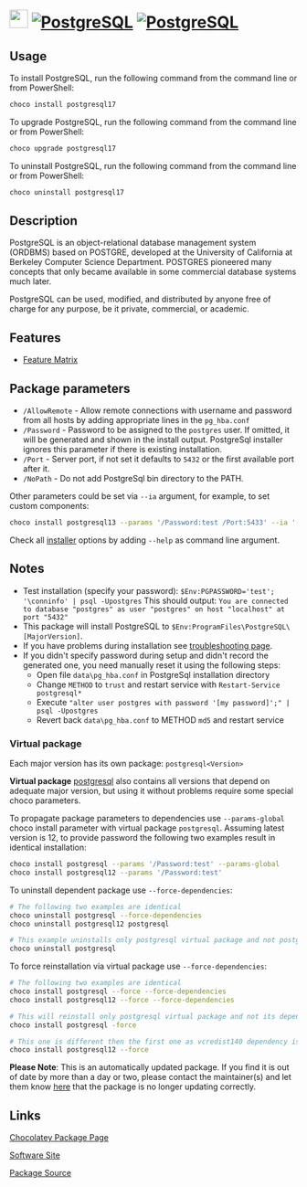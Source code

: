 ﻿# <img src="https://cdn.jsdelivr.net/gh/mkevenaar/chocolatey-packages@146ea9a4b2fdab35e5de69a738307afe89969e9b/icons/postgresql.png" width="32" height="32"/> [![PostgreSQL](https://img.shields.io/chocolatey/v/postgresql17.svg?label=PostgreSQL)](https://community.chocolatey.org/packages/postgresql17) [![PostgreSQL](https://img.shields.io/chocolatey/dt/postgresql17.svg)](https://community.chocolatey.org/packages/postgresql17)

## Usage

To install PostgreSQL, run the following command from the command line or from PowerShell:

```powershell
choco install postgresql17
```

To upgrade PostgreSQL, run the following command from the command line or from PowerShell:

```powershell
choco upgrade postgresql17
```

To uninstall PostgreSQL, run the following command from the command line or from PowerShell:

```powershell
choco uninstall postgresql17
```

## Description

PostgreSQL is an object-relational database management system (ORDBMS) based on POSTGRE, developed at the University of California at Berkeley Computer Science Department. POSTGRES pioneered many concepts that only became available in some commercial database systems much later.

PostgreSQL can be used, modified, and distributed by anyone free of charge for any purpose, be it private, commercial, or academic.

## Features

- [Feature Matrix](https://www.postgresql.org/about/featurematrix)

## Package parameters

- `/AllowRemote` - Allow remote connections with username and password from all hosts by adding appropriate lines in the `pg_hba.conf`
- `/Password` - Password to be assigned to the `postgres` user. If omitted, it will be generated and shown in the install output. PostgreSql installer ignores this parameter if there is existing installation.
- `/Port` - Server port, if not set it defaults to `5432` or the first available port after it.
- `/NoPath` - Do not add PostgreSql bin directory to the PATH.

Other parameters could be set via `--ia` argument, for example, to set custom components:

```sh
choco install postgresql13 --params '/Password:test /Port:5433' --ia '--enable-components server,commandlinetools'
```

Check all [installer](https://www.enterprisedb.com/downloads/postgres-postgresql-downloads) options by adding `--help` as command line argument.

## Notes

- Test installation (specify your password):
`$Env:PGPASSWORD='test'; '\conninfo' | psql -Upostgres`
This should output:
`You are connected to database "postgres" as user "postgres" on host "localhost" at port "5432"`
- This package will install PostgreSQL to `$Env:ProgramFiles\PostgreSQL\[MajorVersion]`.
- If you have problems during installation see [troubleshooting page](https://wiki.postgresql.org/wiki/Troubleshooting_Installation).
- If you didn't specify password during setup and didn't record the generated one, you need manually reset it using the following steps:
    - Open file `data\pg_hba.conf` in PostgreSql installation directory
    - Change `METHOD` to `trust` and restart service with `Restart-Service postgresql*`
    - Execute `"alter user postgres with password '[my password]';" | psql -Upostgres`
    - Revert back `data\pg_hba.conf` to METHOD `md5` and restart service

### Virtual package

Each major version has its own package: `postgresql<Version>`

**Virtual package** [postgresql](https://community.chocolatey.org/packages/postgresql) also contains all versions that depend on adequate major version, but using it without problems require some special choco parameters.

To propagate package parameters to dependencies use `--params-global` choco install parameter with virtual package `postgresql`. Assuming latest version is 12, to provide password the following two examples result in identical installation:

```sh
choco install postgresql --params '/Password:test' --params-global
choco install postgresql12 --params '/Password:test'
```

To uninstall dependent package use `--force-dependencies`:

```sh
# The following two examples are identical
choco uninstall postgresql --force-dependencies
choco uninstall postgresql12 postgresql

# This example uninstalls only postgresql virtual package and not postgresql12
choco uninstall postgresql
```

To force reinstallation via virtual package use `--force-dependencies`:

```sh
# The following two examples are identical
choco install postgresql --force --force-dependencies
choco install postgresql12 --force --force-dependencies

# This will reinstall only postgresql virtual package and not its dependency postgresql12
choco install postgresql -force

# This one is different then the first one as vcredist140 dependency is not reinstalled
choco install postgresql12 --force
```

**Please Note**: This is an automatically updated package. If you find it is
out of date by more than a day or two, please contact the maintainer(s) and
let them know [here](https://github.com/mkevenaar/chocolatey-packages/issues) that the package is no longer updating correctly.


## Links

[Chocolatey Package Page](https://community.chocolatey.org/packages/postgresql17)

[Software Site](https://postgresql.org/)

[Package Source](https://github.com/mkevenaar/chocolatey-packages/tree/master/automatic/postgresql)

